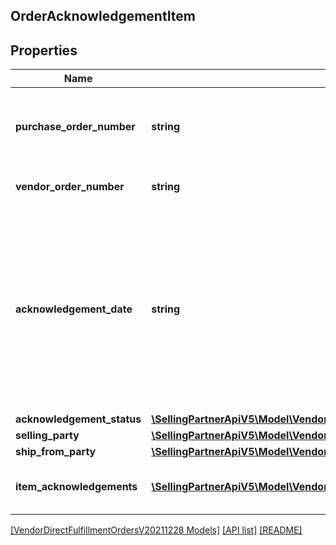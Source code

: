 ## OrderAcknowledgementItem

## Properties

Name | Type | Description | Notes
------------ | ------------- | ------------- | -------------
**purchase_order_number** | **string** | The purchase order number for this order. Formatting Notes: alpha-numeric code. |
**vendor_order_number** | **string** | The vendor's order number for this order. |
**acknowledgement_date** | **string** | The date and time when the order is acknowledged, in ISO-8601 date/time format. For example: 2018-07-16T23:00:00Z / 2018-07-16T23:00:00-05:00 / 2018-07-16T23:00:00-08:00. |
**acknowledgement_status** | [**\SellingPartnerApiV5\Model\VendorDirectFulfillmentOrdersV20211228\AcknowledgementStatus**](AcknowledgementStatus.md) |  |
**selling_party** | [**\SellingPartnerApiV5\Model\VendorDirectFulfillmentOrdersV20211228\PartyIdentification**](PartyIdentification.md) |  |
**ship_from_party** | [**\SellingPartnerApiV5\Model\VendorDirectFulfillmentOrdersV20211228\PartyIdentification**](PartyIdentification.md) |  |
**item_acknowledgements** | [**\SellingPartnerApiV5\Model\VendorDirectFulfillmentOrdersV20211228\OrderItemAcknowledgement[]**](OrderItemAcknowledgement.md) | Item details including acknowledged quantity. |

[[VendorDirectFulfillmentOrdersV20211228 Models]](../) [[API list]](../../Api) [[README]](../../../README.md)
